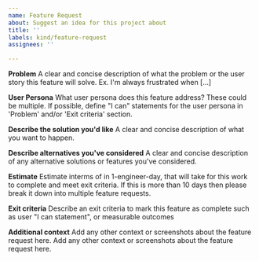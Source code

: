 ```yaml
---
name: Feature Request
about: Suggest an idea for this project	about
title: ''
labels: kind/feature-request
assignees: ''

---
```


**Problem**
A clear and concise description of what the problem or the user story this feature will solve. Ex. I'm always frustrated when [...]

 **User Persona**
What user persona does this feature address? These could be multiple. If possible, define "I can" statements for the user persona in 'Problem' and/or 'Exit criteria' section.

 **Describe the solution you'd like**
A clear and concise description of what you want to happen.

 **Describe alternatives you've considered**
A clear and concise description of any alternative solutions or features you've considered.

 **Estimate**
Estimate interms of in 1-engineer-day, that will take for this work to complete and meet exit criteria.
If this is more than 10 days then please break it down into multiple feature requests.

 **Exit criteria**
Describe an exit criteria to mark this feature as complete such as user "I can statement", or measurable outcomes

 **Additional context**
Add any other context or screenshots about the feature request here.	Add any other context or screenshots about the feature request here.